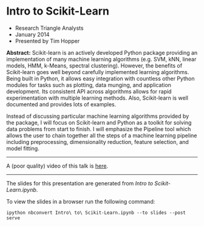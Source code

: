 # Intro to Scikit-Learn

* Research Triangle Analysts
* January 2014
* Presented by Tim Hopper

__Abstract:__ Scikit-learn is an actively developed Python package providing an implementation of many machine learning algorithms (e.g. SVM, kNN, linear models, HMM, k-Means, spectral clustering). However, the benefits of Scikit-learn goes well beyond carefully implemented learning algorithms. Being built in Python, it allows easy integration with countless other Python modules for tasks such as plotting, data munging, and application development. Its consistent API across algorithms allows for rapid experimentation with multiple learning methods. Also, Scikit-learn is well documented and provides lots of examples.

Instead of discussing particular machine learning algorithms provided by the package, I will focus on Scikit-learn and Python as a toolkit for solving data problems from start to finish. I will emphasize the Pipeline tool which allows the user to chain together all the steps of a machine learning pipeline including preprocessing, dimensionality reduction, feature selection, and model fitting.

------

A (poor quality) video of this talk is [here](https://www.youtube.com/watch?v=2kx19t8bNMU).

------

The slides for this presentation are generated from _Intro to Scikit-Learn.ipynb_.

To view the slides in a browser run the following command:
  
```
ipython nbconvert Intro\ to\ Scikit-Learn.ipynb --to slides --post serve
```

